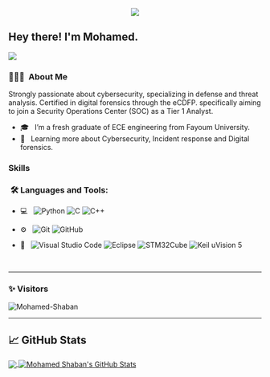 
<p align="center"><img src="https://i.imgur.com/A6bWGFl.gif"/></p>



<h2> Hey there! I'm Mohamed.</h2>

<a href="https://www.linkedin.com/in/msferhet/"><img src="https://img.shields.io/badge/-LinkedIn-0072b1?&style=for-the-badge&logo=linkedin&logoColor=white" /></a>



<h3> 👨🏻‍💻 &nbsp;About Me </h3>

Strongly passionate about cybersecurity, specializing in defense and threat analysis. Certified in digital forensics through the eCDFP. specifically aiming to join a Security Operations Center (SOC) as a Tier 1 Analyst.

- 🎓 &nbsp; I’m a fresh graduate of ECE engineering from Fayoum University. 
- 💼 &nbsp; Learning more about Cybersecurity, Incident response and Digital forensics. 

### Skills

<h3>  &nbsp;🛠️ Languages and Tools:</h3>


- 💻 &nbsp;
![Python](https://img.shields.io/badge/-Python-333333?style=flat&logo=python)
![C](https://img.shields.io/badge/-C-black?style=flat-square&logo=c)
![C++](https://img.shields.io/badge/-C++-333333?style=flat&logo=C%2B%2B&logoColor=00599C)

- ⚙️ &nbsp;
![Git](https://img.shields.io/badge/-Git-333333?style=flat&logo=git)
![GitHub](https://img.shields.io/badge/-GitHub-333333?style=flat&logo=github)
  

- 🔧 &nbsp;
![Visual Studio Code](https://img.shields.io/badge/-Visual%20Studio%20Code-333333?style=flat&logo=visual-studio-code&logoColor=007ACC)
![Eclipse](https://img.shields.io/badge/-Eclipse-333333?style=flat&logo=eclipse-ide&logoColor=2C2255)
![STM32Cube](https://img.shields.io/badge/-STM32Cube-333333?style=flat&logo=STMicroelectronics&logoColor=FFA500)
![Keil uVision 5](https://img.shields.io/badge/-Keil%20uVision%205-333333?style=flat&logo=ARM&logoColor=FF0000)


  
<br/>

---------------------------------------------------------------------------------------------------------------------------------------------------------------------------------
### ✨ Visitors 

<p align="left"> <img src="https://komarev.com/ghpvc/?username=ms-ferhat" alt="Mohamed-Shaban" /> </p>

---------------------------------------------------------------------------------------------------------------------------------------------------------------------------------










## &#x1f4c8; GitHub Stats



<a href="https://github.com/ms-ferhat/ms-ferhat">
  <img align="center" src="https://github-readme-stats.vercel.app/api/top-langs/?username=ms-ferhat&hide=java,html,tex&title_color=ffffff&text_color=c9cacc&icon_color=2bbc8a&bg_color=1d1f21&langs_count=3" />
</a>
<a href="https://github.com/ms-ferhat">
  <img align="center" src="https://github-readme-stats.vercel.app/api?username=ms-ferhat&show_icons=true&line_height=27&count_private=true&title_color=ffffff&text_color=c9cacc&icon_color=2bbc8a&bg_color=1d1f21" alt="Mohamed Shaban's GitHub Stats" />
</a>


<!-- icons without padding -->
[3.2]: https://github.com/ms-ferhat/ms-ferhat/blob/main/linkedin%20(1).png
 (LinkedIn icon without padding)


<!-- links to your social media accounts -->

[1]: https://twitter.com/Mohamed93465854
[2]: https://github.com/ms-ferhat
[3]: https://www.linkedin.com/in/ms-ferhet/


